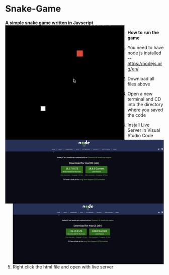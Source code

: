 # Snake-Game
**A simple snake game written in Javscript**
<img src="snakess.png"
     alt="Markdown Monster icon"
     style="float: left; margin-right: 10px;" />
     


**__How to run the game__**
1. You need to have node js installed -- https://nodejs.org/en/

<img src="nodess.png"
     alt="Markdown Monster icon"
     style="float: left; margin-right: 10px;" />

2. Download all files above
3. Open a new terminal and CD into the directory where you saved the code
<img src="nodess.png"
     alt="Markdown Monster icon"
     style="float: left; margin-right: 10px;" />

4. Install Live Server in Visual Studio Code
5. Right click the html file and open with live server
